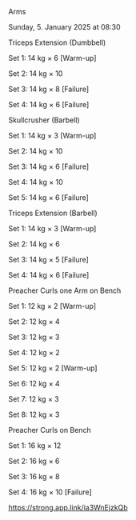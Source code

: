 Arms

Sunday, 5. January 2025 at 08:30

Triceps Extension (Dumbbell)

Set 1: 14 kg × 6 [Warm-up]

Set 2: 14 kg × 10

Set 3: 14 kg × 8 [Failure]

Set 4: 14 kg × 6 [Failure]

Skullcrusher (Barbell)

Set 1: 14 kg × 3 [Warm-up]

Set 2: 14 kg × 10

Set 3: 14 kg × 6 [Failure]

Set 4: 14 kg × 10

Set 5: 14 kg × 6 [Failure]

Triceps Extension (Barbell)

Set 1: 14 kg × 3 [Warm-up]

Set 2: 14 kg × 6

Set 3: 14 kg × 5 [Failure]

Set 4: 14 kg × 6 [Failure]

Preacher Curls one Arm on Bench

Set 1: 12 kg × 2 [Warm-up]

Set 2: 12 kg × 4

Set 3: 12 kg × 3

Set 4: 12 kg × 2

Set 5: 12 kg × 2 [Warm-up]

Set 6: 12 kg × 4

Set 7: 12 kg × 3

Set 8: 12 kg × 3

Preacher Curls on Bench

Set 1: 16 kg × 12

Set 2: 16 kg × 6

Set 3: 16 kg × 8

Set 4: 16 kg × 10 [Failure]

 <https://strong.app.link/ia3WnEjzkQb>
